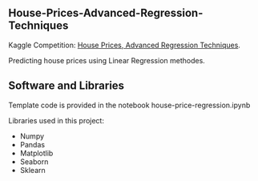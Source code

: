 ## House-Prices-Advanced-Regression-Techniques

Kaggle Competition: [House Prices, Advanced Regression Techniques](https://www.kaggle.com/c/house-prices-advanced-regression-techniques).

Predicting house prices using Linear Regression methodes.

## Software and Libraries

Template code is provided in the notebook house-price-regression.ipynb

Libraries used in this project:
  * Numpy
  * Pandas
  * Matplotlib
  * Seaborn
  * Sklearn

